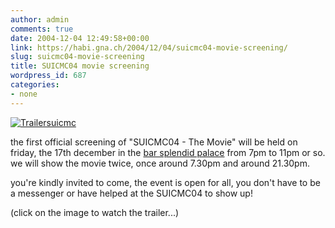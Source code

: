 ```yaml
---
author: admin
comments: true
date: 2004-12-04 12:49:58+00:00
link: https://habi.gna.ch/2004/12/04/suicmc04-movie-screening/
slug: suicmc04-movie-screening
title: SUICMC04 movie screening
wordpress_id: 687
categories:
- none
---
```



[![Trailersuicmc](https://habi.gna.ch/blog/images/trailersuicmc-tm.jpg)](http://suicmc04.ch/trailer_suicmc04_film.mpeg)
  
the first official screening of "SUICMC04 - The Movie" will be held on friday, the 17th december in the [bar splendid palace](http://map.search.ch/3011-bern/von-werdt-passage-8) from 7pm to 11pm or so. we will show the movie twice, once around 7.30pm and around 21.30pm.



you're kindly invited to come, the event is open for all, you don't have to be a messenger or have helped at the SUICMC04 to show up!
  
(click on the image to watch the trailer...)

